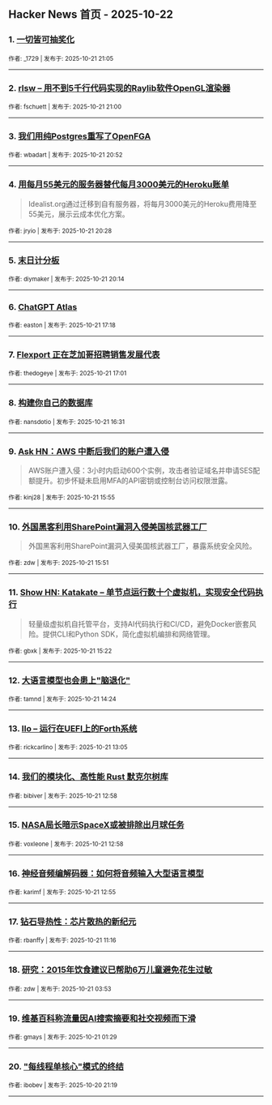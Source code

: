 ## Hacker News 首页 - 2025-10-22


### 1. [一切皆可抽奖化](https://news.ycombinator.com/item?id=45661698)

<sub>作者: _1729 | 发布于: 2025-10-21 21:05</sub>

---

### 2. [rlsw – 用不到5千行代码实现的Raylib软件OpenGL渲染器](https://news.ycombinator.com/item?id=45661638)

<sub>作者: fschuett | 发布于: 2025-10-21 21:00</sub>

---

### 3. [我们用纯Postgres重写了OpenFGA](https://news.ycombinator.com/item?id=45661547)

<sub>作者: wbadart | 发布于: 2025-10-21 20:52</sub>

---

### 4. [用每月55美元的服务器替代每月3000美元的Heroku账单](https://news.ycombinator.com/item?id=45661253)
> Idealist.org通过迁移到自有服务器，将每月3000美元的Heroku费用降至55美元，展示云成本优化方案。

<sub>作者: jryio | 发布于: 2025-10-21 20:28</sub>

---

### 5. [末日计分板](https://news.ycombinator.com/item?id=45661084)

<sub>作者: diymaker | 发布于: 2025-10-21 20:14</sub>

---

### 6. [ChatGPT Atlas](https://news.ycombinator.com/item?id=45658479)

<sub>作者: easton | 发布于: 2025-10-21 17:18</sub>

---

### 7. [Flexport 正在芝加哥招聘销售发展代表](https://news.ycombinator.com/item?id=45658221)

<sub>作者: thedogeye | 发布于: 2025-10-21 17:01</sub>

---

### 8. [构建你自己的数据库](https://news.ycombinator.com/item?id=45657827)

<sub>作者: nansdotio | 发布于: 2025-10-21 16:31</sub>

---

### 9. [Ask HN：AWS 中断后我们的账户遭入侵](https://news.ycombinator.com/item?id=45657345)
> AWS账户遭入侵：3小时内启动600个实例，攻击者验证域名并申请SES配额提升。初步怀疑未启用MFA的API密钥或控制台访问权限泄露。

<sub>作者: kinj28 | 发布于: 2025-10-21 15:55</sub>

---

### 10. [外国黑客利用SharePoint漏洞入侵美国核武器工厂](https://news.ycombinator.com/item?id=45657287)
> 外国黑客利用SharePoint漏洞入侵美国核武器工厂，暴露系统安全风险。

<sub>作者: zdw | 发布于: 2025-10-21 15:51</sub>

---

### 11. [Show HN: Katakate – 单节点运行数十个虚拟机，实现安全代码执行](https://news.ycombinator.com/item?id=45656952)
> 轻量级虚拟机自托管平台，支持AI代码执行和CI/CD，避免Docker嵌套风险。提供CLI和Python SDK，简化虚拟机编排和网络管理。

<sub>作者: gbxk | 发布于: 2025-10-21 15:22</sub>

---

### 12. [大语言模型也会患上"脑退化"](https://news.ycombinator.com/item?id=45656223)

<sub>作者: tamnd | 发布于: 2025-10-21 14:24</sub>

---

### 13. [Ilo – 运行在UEFI上的Forth系统](https://news.ycombinator.com/item?id=45655263)

<sub>作者: rickcarlino | 发布于: 2025-10-21 13:05</sub>

---

### 14. [我们的模块化、高性能 Rust 默克尔树库](https://news.ycombinator.com/item?id=45655190)

<sub>作者: bibiver | 发布于: 2025-10-21 12:58</sub>

---

### 15. [NASA局长暗示SpaceX或被排除出月球任务](https://news.ycombinator.com/item?id=45655188)

<sub>作者: voxleone | 发布于: 2025-10-21 12:58</sub>

---

### 16. [神经音频编解码器：如何将音频输入大型语言模型](https://news.ycombinator.com/item?id=45655161)

<sub>作者: karimf | 发布于: 2025-10-21 12:55</sub>

---

### 17. [钻石导热性：芯片散热的新纪元](https://news.ycombinator.com/item?id=45654512)

<sub>作者: rbanffy | 发布于: 2025-10-21 11:16</sub>

---

### 18. [研究：2015年饮食建议已帮助6万儿童避免花生过敏](https://news.ycombinator.com/item?id=45652307)

<sub>作者: zdw | 发布于: 2025-10-21 03:53</sub>

---

### 19. [维基百科称流量因AI搜索摘要和社交视频而下滑](https://news.ycombinator.com/item?id=45651485)

<sub>作者: gmays | 发布于: 2025-10-21 01:29</sub>

---

### 20. ["每线程单核心"模式的终结](https://news.ycombinator.com/item?id=45649510)

<sub>作者: ibobev | 发布于: 2025-10-20 21:19</sub>

---
